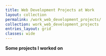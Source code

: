 ```yaml
---
title: Web Development Projects at Work
layout: collection
permalink: /work_web_development_projects/
collection: work_web_development_projects
entries_layout: grid
classes: wide
---
```

**Some projects I worked on**
